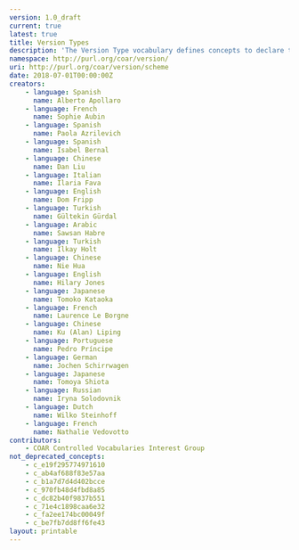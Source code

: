 ```yaml
---
version: 1.0_draft
current: true
latest: true
title: Version Types
description: 'The Version Type vocabulary defines concepts to declare the version of a resource. Multilingual labels regard regional distinctions in language and term. The concepts are adopted from the \"Journal Article Versions (JAV): Recommendations of the NISO/ALPSP JAV Technical Working Group\", https://www.niso.org/publications/niso-rp-8-2008-jav'
namespace: http://purl.org/coar/version/
uri: http://purl.org/coar/version/scheme
date: 2018-07-01T00:00:00Z
creators:
    - language: Spanish
      name: Alberto Apollaro
    - language: French
      name: Sophie Aubin
    - language: Spanish
      name: Paola Azrilevich
    - language: Spanish
      name: Isabel Bernal
    - language: Chinese
      name: Dan Liu
    - language: Italian
      name: Ilaria Fava
    - language: English
      name: Dom Fripp
    - language: Turkish
      name: Gültekin Gürdal
    - language: Arabic
      name: Sawsan Habre
    - language: Turkish
      name: Ilkay Holt
    - language: Chinese
      name: Nie Hua
    - language: English
      name: Hilary Jones
    - language: Japanese
      name: Tomoko Kataoka
    - language: French
      name: Laurence Le Borgne
    - language: Chinese
      name: Ku (Alan) Liping
    - language: Portuguese
      name: Pedro Príncipe
    - language: German
      name: Jochen Schirrwagen
    - language: Japanese
      name: Tomoya Shiota
    - language: Russian
      name: Iryna Solodovnik
    - language: Dutch
      name: Wilko Steinhoff
    - language: French
      name: Nathalie Vedovotto
contributors:
    - COAR Controlled Vocabularies Interest Group
not_deprecated_concepts:
    - c_e19f295774971610
    - c_ab4af688f83e57aa
    - c_b1a7d7d4d402bcce
    - c_970fb48d4fbd8a85
    - c_dc82b40f9837b551
    - c_71e4c1898caa6e32
    - c_fa2ee174bc00049f
    - c_be7fb7dd8ff6fe43
layout: printable
---
```


